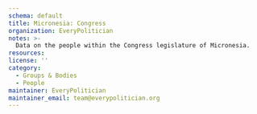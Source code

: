 ```yaml
---
schema: default
title: Micronesia: Congress
organization: EveryPolitician
notes: >-
  Data on the people within the Congress legislature of Micronesia.
resources:
license: ''
category:
  - Groups & Bodies
  - People
maintainer: EveryPolitician
maintainer_email: team@everypolitician.org
---
```

